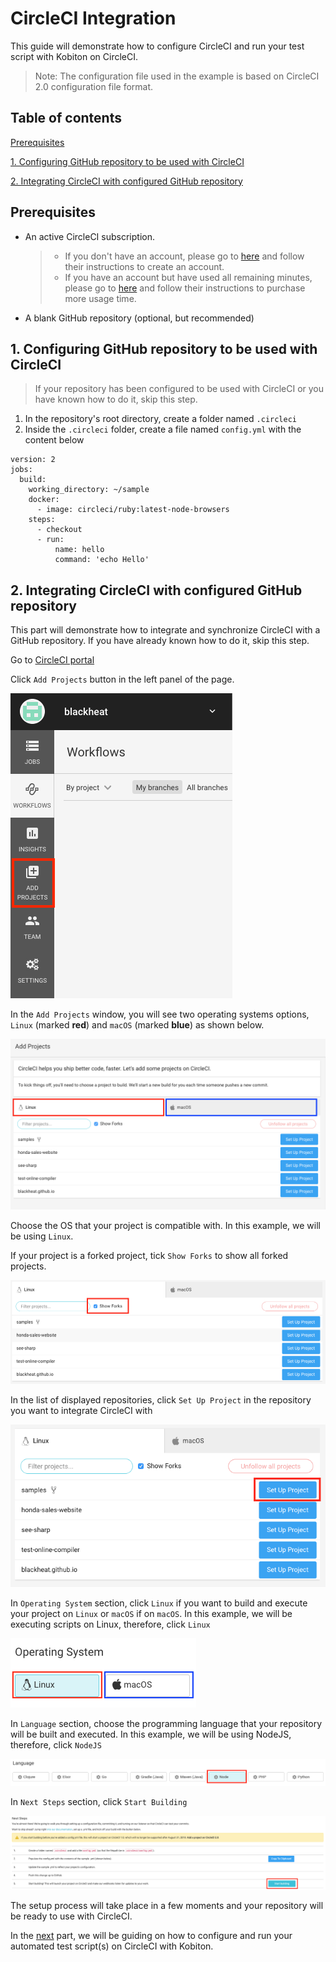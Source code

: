 # CircleCI Integration
This guide will demonstrate how to configure CircleCI and run your test script with Kobiton on CircleCI.
> Note: The configuration file used in the example is based on CircleCI 2.0 configuration file format.

## Table of contents
[Prerequisites](#prerequisites)

[1. Configuring GitHub repository to be used with CircleCI](#1.-configuring-github-repository-to-be-used-with-circleci)

[2. Integrating CircleCI with configured GitHub repository](#2.-integrating-circleci-with-configured-github-repository)

## Prerequisites
- An active CircleCI subscription.
    > - If you don't have an account, please go to [here](https://circleci.com/signup/) and follow their instructions to create an account.
    > - If you have an account but have used all remaining minutes, please go to [here](https://circleci.com/gh/organizations/blackheat/settings#containers) and follow their instructions to purchase more usage time.
- A blank GitHub repository (optional, but recommended)

## 1. Configuring GitHub repository to be used with CircleCI
> If your repository has been configured to be used with CircleCI or you have known how to do it, skip this step.

1. In the repository's root directory, create a folder named `.circleci`
2. Inside the `.circleci` folder, create a file named `config.yml` with the content below
```
version: 2
jobs:
  build:
    working_directory: ~/sample
    docker:
      - image: circleci/ruby:latest-node-browsers
    steps:
      - checkout
      - run:
          name: hello
          command: 'echo Hello'
```

## 2. Integrating CircleCI with configured GitHub repository
This part will demonstrate how to integrate and synchronize CircleCI with a GitHub repository. If you have already known how to do it, skip this step.

Go to [CircleCI portal](https://circleci.com/dashboard)

Click `Add Projects` button in the left panel of the page.

![alt text](./assets/add-projects-button.png)

In the `Add Projects` window, you will see two operating systems options, `Linux` (marked **red**) and `macOS` (marked **blue**) as shown below.

![alt text](./assets/os-options.png)

Choose the OS that your project is compatible with. In this example, we will be using `Linux`.

If your project is a forked project, tick `Show Forks` to show all forked projects.

![alt text](./assets/show-forks-button.png)

In the list of displayed repositories, click `Set Up Project` in the repository you want to integrate CircleCI with

![alt text](./assets/set-up-project-button.png)

In `Operating System` section, click `Linux` if you want to build and execute your project on `Linux` or `macOS` if on `macOS`. In this example, we will be executing scripts on Linux, therefore, click `Linux`

![alt text](./assets/os-options-setup.png)

In `Language` section, choose the programming language that your repository will be built and executed. In this example, we will be using NodeJS, therefore, click `NodeJS`

![alt text](./assets/node-language-choosing.png)

In `Next Steps` section, click `Start Building`

![alt text](./assets/start-building-button.png)

The setup process will take place in a few moments and your repository will be ready to use with CircleCI.

In the [next](./Integrate-Kobiton.md) part, we will be guiding on how to configure and run your automated test script(s) on CircleCI with Kobiton.